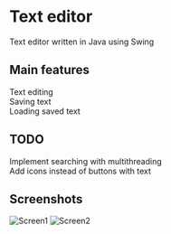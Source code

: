 # Text editor
Text editor written in Java using Swing

## Main features
Text editing  
Saving text  
Loading saved text  

## TODO
Implement searching with multithreading  
Add icons instead of buttons with text  


## Screenshots
![Screen1](https://i.imgur.com/HjeR4op.png)
![Screen2](https://i.imgur.com/lPhis0g.png)
